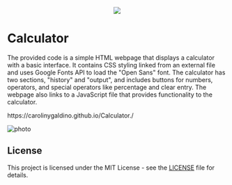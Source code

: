 <p align="center">
  <img src="https://img.shields.io/badge/License-MIT-blue.svg">
</p>

# Calculator

<p>The provided code is a simple HTML webpage that displays a calculator with a basic interface. It contains CSS styling linked from an external file and uses Google Fonts API to load the "Open Sans" font. The calculator has two sections, "history" and "output", and includes buttons for numbers, operators, and special operators like percentage and clear entry. The webpage also links to a JavaScript file that provides functionality to the calculator.</p>
<p>https://carolinygaldino.github.io/Calculator./</p>

![photo](https://github.com/carolinygaldino/Calculator/blob/main/Calculator/calculator.png
)

## License

This project is licensed under the MIT License - see the [LICENSE](LICENSE) file for details.

